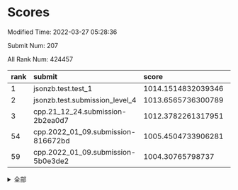 # Scores

Modified Time: 2022-03-27 05:28:36

Submit Num: 207

All Rank Num: 424457

| rank |               submit               |       score        |       sigma        | pk_num |
| :--- | :--------------------------------- | :----------------- | :----------------- | :----- |
| 1    | jsonzb.test.test_1                 | 1014.1514832039346 | 0.819037246733755  | 8201   |
| 2    | jsonzb.test.submission_level_4     | 1013.6565736300789 | 0.8162139577520721 | 8199   |
| 3    | cpp.21_12_24.submission-2b2ea0d7   | 1012.3782261317951 | 0.7854640215646593 | 8204   |
| 54   | cpp.2022_01_09.submission-816672bd | 1005.4504733906281 | 0.739166483579996  | 8203   |
| 59   | cpp.2022_01_09.submission-5b0e3de2 | 1004.30765798737   | 0.7149340192995043 | 8200   |


<details>
<summary>全部</summary>

| rank |                 submit                 |       score        |       sigma        | pk_num |
| :--- | :------------------------------------- | :----------------- | :----------------- | :----- |
| 1    | jsonzb.test.test_1                     | 1014.1514832039346 | 0.819037246733755  | 8201   |
| 2    | jsonzb.test.submission_level_4         | 1013.6565736300789 | 0.8162139577520721 | 8199   |
| 3    | cpp.21_12_24.submission-2b2ea0d7       | 1012.3782261317951 | 0.7854640215646593 | 8204   |
| 4    | gobigger.level_3.submission_level_3_2  | 1011.9118273523217 | 0.7952949151438962 | 8192   |
| 5    | gobigger.level_3.submission_level_3_32 | 1011.6706065502472 | 0.7648678554752275 | 8204   |
| 6    | gobigger.level_3.submission_level_3_21 | 1011.6584524640949 | 0.7785216766328072 | 8205   |
| 7    | gobigger.level_3.submission_level_3_30 | 1011.4478938606018 | 0.8014905477364099 | 8197   |
| 8    | gobigger.level_3.submission_level_3_25 | 1011.4145852613649 | 0.8015217532852176 | 8203   |
| 9    | gobigger.level_3.submission_level_3_48 | 1011.0858162445911 | 0.7665590291438115 | 8206   |
| 10   | gobigger.level_3.submission_level_3_8  | 1011.0242519182042 | 0.7975825326678934 | 8203   |
| 11   | gobigger.level_3.submission_level_3_26 | 1010.9949092089499 | 0.7731387714830628 | 8200   |
| 12   | gobigger.level_3.submission_level_3_13 | 1010.8808447177378 | 0.7509024467147237 | 8201   |
| 13   | gobigger.level_3.submission_level_3_11 | 1010.7327579080015 | 0.7454837893966095 | 8204   |
| 14   | gobigger.level_3.submission_level_3_19 | 1010.6848268774395 | 0.7496699599994985 | 8199   |
| 15   | gobigger.level_3.submission_level_3_31 | 1010.6435334939756 | 0.7796645897294272 | 8201   |
| 16   | gobigger.level_3.submission_level_3_33 | 1010.5158299235059 | 0.7890043532311686 | 8204   |
| 17   | gobigger.level_3.submission_level_3_1  | 1010.5038949571048 | 0.7693344475313817 | 8202   |
| 18   | gobigger.level_3.submission_level_3_6  | 1010.4966324790789 | 0.780203357823004  | 8202   |
| 19   | gobigger.level_3.submission_level_3_15 | 1010.4511892406207 | 0.7739020565067455 | 8204   |
| 20   | gobigger.level_3.submission_level_3_35 | 1010.3866145652719 | 0.7653115919495941 | 8204   |
| 21   | gobigger.level_3.submission_level_3_43 | 1010.3306485055873 | 0.7474282318551603 | 8204   |
| 22   | gobigger.level_3.submission_level_3_0  | 1010.3236717686228 | 0.7602618077243155 | 8200   |
| 23   | gobigger.level_3.submission_level_3_39 | 1010.3157239133458 | 0.7646503471901175 | 8203   |
| 24   | gobigger.level_3.submission_level_3_4  | 1010.2921309478884 | 0.7579893042666153 | 8201   |
| 25   | gobigger.level_3.submission_level_3_27 | 1010.268621601815  | 0.7532854440257329 | 8205   |
| 26   | gobigger.level_3.submission_level_3_10 | 1010.2506804103909 | 0.7554128226665764 | 8202   |
| 27   | gobigger.level_3.submission_level_3_44 | 1010.0752148998931 | 0.7516815865750496 | 8204   |
| 28   | gobigger.level_3.submission_level_3_29 | 1010.054107170763  | 0.7577683234443405 | 8204   |
| 29   | gobigger.level_3.submission_level_3_7  | 1009.8938791765471 | 0.7513330021132313 | 8209   |
| 30   | gobigger.level_3.submission_level_3_46 | 1009.8573958879721 | 0.7485998380503864 | 8200   |
| 31   | gobigger.level_3.submission_level_3_37 | 1009.8520877704035 | 0.7530156511508185 | 8211   |
| 32   | gobigger.level_3.submission_level_3_36 | 1009.8372534554062 | 0.7409158752831206 | 8202   |
| 33   | gobigger.level_3.submission_level_3_45 | 1009.8153741713246 | 0.757385552059978  | 8199   |
| 34   | gobigger.level_3.submission_level_3_16 | 1009.7615220483217 | 0.7742784411324388 | 8199   |
| 35   | gobigger.level_3.submission_level_3_12 | 1009.6486471907077 | 0.7478409730312302 | 8205   |
| 36   | gobigger.level_3.submission_level_3_24 | 1009.5757092960614 | 0.7631257859566482 | 8202   |
| 37   | gobigger.level_3.submission_level_3_17 | 1009.5723903637004 | 0.7420921687580486 | 8203   |
| 38   | gobigger.level_3.submission_level_3_18 | 1009.5188505986547 | 0.7512243819749068 | 8200   |
| 39   | gobigger.level_3.submission_level_3_38 | 1009.4593100398896 | 0.7621131234893179 | 8206   |
| 40   | gobigger.level_3.submission_level_3_40 | 1009.4096394355656 | 0.7661203121301635 | 8201   |
| 41   | gobigger.level_3.submission_level_3_9  | 1009.3104911526157 | 0.7462907048290038 | 8199   |
| 42   | gobigger.level_3.submission_level_3_5  | 1009.2474217995008 | 0.7374717660520803 | 8205   |
| 43   | gobigger.level_3.submission_level_3_3  | 1009.2420227806094 | 0.7682256193159775 | 8207   |
| 44   | gobigger.level_3.submission_level_3_14 | 1009.0632284912576 | 0.7522618385568246 | 8202   |
| 45   | gobigger.level_3.submission_level_3_47 | 1009.0397746867342 | 0.7521300974570023 | 8205   |
| 46   | gobigger.level_3.submission_level_3_23 | 1009.034543564881  | 0.7489399467269721 | 8203   |
| 47   | gobigger.level_3.submission_level_3_41 | 1008.9406131594396 | 0.744727665603902  | 8207   |
| 48   | gobigger.level_3.submission_level_3_49 | 1008.9114351623763 | 0.7693141278910809 | 8204   |
| 49   | gobigger.level_3.submission_level_3_34 | 1008.8995080228727 | 0.7350827794215472 | 8203   |
| 50   | gobigger.level_3.submission_level_3_20 | 1008.8819519764036 | 0.7411301682813827 | 8204   |
| 51   | gobigger.level_3.submission_level_3_42 | 1008.6491647164978 | 0.7642477475668773 | 8202   |
| 52   | gobigger.level_3.submission_level_3_22 | 1008.2685719059299 | 0.7499174619499541 | 8201   |
| 53   | gobigger.level_3.submission_level_3_28 | 1007.7083598886429 | 0.739654174944874  | 8203   |
| 54   | cpp.2022_01_09.submission-816672bd     | 1005.4504733906281 | 0.739166483579996  | 8203   |
| 55   | gobigger.level_1.submission_level_1_19 | 1005.328108365129  | 0.7247475526280198 | 8199   |
| 56   | gobigger.level_1.submission_level_1_7  | 1005.1300719276321 | 0.7118851249399836 | 8202   |
| 57   | gobigger.level_1.submission_level_1_28 | 1005.069352512081  | 0.7265552449897386 | 8202   |
| 58   | gobigger.level_1.submission_level_1_37 | 1004.4148761750209 | 0.7165905995694215 | 8200   |
| 59   | cpp.2022_01_09.submission-5b0e3de2     | 1004.30765798737   | 0.7149340192995043 | 8200   |
| 60   | gobigger.level_1.submission_level_1_41 | 1004.1877249088086 | 0.7171569181195311 | 8206   |
| 61   | gobigger.level_1.submission_level_1_35 | 1003.9366446647625 | 0.723326726268669  | 8198   |
| 62   | gobigger.level_1.submission_level_1_8  | 1003.8612412687428 | 0.7290811851979323 | 8203   |
| 63   | gobigger.level_1.submission_level_1_14 | 1003.8300126040506 | 0.715452616452124  | 8203   |
| 64   | gobigger.level_1.submission_level_1_3  | 1003.8293579610054 | 0.720575011184267  | 8199   |
| 65   | gobigger.level_1.submission_level_1_1  | 1003.816616877583  | 0.7088844923967932 | 8200   |
| 66   | gobigger.level_1.submission_level_1_9  | 1003.792062832893  | 0.7096033065517585 | 8204   |
| 67   | gobigger.level_1.submission_level_1_24 | 1003.7357315798857 | 0.709180722369865  | 8203   |
| 68   | gobigger.level_1.submission_level_1_27 | 1003.6915879164318 | 0.7119767060958145 | 8205   |
| 69   | gobigger.level_1.submission_level_1_15 | 1003.6641760326398 | 0.7174505713847719 | 8204   |
| 70   | gobigger.level_1.submission_level_1_34 | 1003.5222189106659 | 0.7266190239319102 | 8206   |
| 71   | gobigger.level_1.submission_level_1_32 | 1003.506137761391  | 0.7200675020438527 | 8203   |
| 72   | gobigger.level_1.submission_level_1_5  | 1003.4923240066825 | 0.7291400436817752 | 8199   |
| 73   | gobigger.level_1.submission_level_1_26 | 1003.4885045820495 | 0.7079393901800005 | 8198   |
| 74   | gobigger.level_1.submission_level_1_21 | 1003.4851489025957 | 0.7125111931968565 | 8205   |
| 75   | gobigger.level_1.submission_level_1_46 | 1003.4812981591186 | 0.7206451121074109 | 8197   |
| 76   | gobigger.level_1.submission_level_1_33 | 1003.4749150263549 | 0.7235490803645217 | 8201   |
| 77   | gobigger.level_1.submission_level_1_48 | 1003.3570998225304 | 0.7132109587767171 | 8203   |
| 78   | gobigger.level_1.submission_level_1_44 | 1003.3495405883882 | 0.7139253131664736 | 8205   |
| 79   | gobigger.level_1.submission_level_1_38 | 1003.328706094602  | 0.7022961214439661 | 8203   |
| 80   | gobigger.level_1.submission_level_1_22 | 1003.326313771949  | 0.7086647135105284 | 8201   |
| 81   | gobigger.level_1.submission_level_1_18 | 1003.2850628562971 | 0.7222360593205155 | 8202   |
| 82   | gobigger.level_1.submission_level_1_10 | 1003.2355813657465 | 0.711373631625066  | 8202   |
| 83   | gobigger.level_1.submission_level_1_29 | 1003.1855209769961 | 0.7034095035880233 | 8206   |
| 84   | gobigger.level_1.submission_level_1_30 | 1003.1524774184962 | 0.7294544446289466 | 8203   |
| 85   | gobigger.level_1.submission_level_1_6  | 1003.1514622474682 | 0.7127045400727458 | 8200   |
| 86   | gobigger.level_1.submission_level_1_47 | 1003.1160571744325 | 0.7057312015798518 | 8202   |
| 87   | gobigger.level_1.submission_level_1_0  | 1003.071990341153  | 0.7046119251769107 | 8199   |
| 88   | gobigger.level_1.submission_level_1_36 | 1003.0533676752041 | 0.7169186416292811 | 8202   |
| 89   | gobigger.level_1.submission_level_1_4  | 1003.0030621411215 | 0.7155916905604878 | 8203   |
| 90   | gobigger.level_1.submission_level_1_45 | 1002.9990987673733 | 0.7246554725580114 | 8206   |
| 91   | gobigger.level_1.submission_level_1_49 | 1002.9892012187138 | 0.7220882928577554 | 8201   |
| 92   | gobigger.level_1.submission_level_1_20 | 1002.9477592951937 | 0.7150409549779279 | 8201   |
| 93   | gobigger.level_1.submission_level_1_13 | 1002.8871964432738 | 0.7095836992187018 | 8204   |
| 94   | gobigger.level_1.submission_level_1_42 | 1002.881965672242  | 0.7147547385025211 | 8200   |
| 95   | gobigger.level_1.submission_level_1_31 | 1002.7110763115166 | 0.72211286748999   | 8203   |
| 96   | gobigger.level_1.submission_level_1_40 | 1002.5637122242136 | 0.7126242124094251 | 8205   |
| 97   | gobigger.level_1.submission_level_1_25 | 1002.5548783915783 | 0.7167573898608804 | 8205   |
| 98   | gobigger.level_1.submission_level_1_2  | 1002.4820329927397 | 0.7190563544739369 | 8201   |
| 99   | gobigger.level_1.submission_level_1_43 | 1002.4772129066697 | 0.7186610527641495 | 8198   |
| 100  | gobigger.level_1.submission_level_1_12 | 1002.4599910347348 | 0.7098650830363278 | 8203   |
| 101  | gobigger.level_1.submission_level_1_11 | 1002.3957993193115 | 0.7195818655693589 | 8204   |
| 102  | gobigger.level_1.submission_level_1_39 | 1002.2898386328474 | 0.7027174208972238 | 8188   |
| 103  | gobigger.level_1.submission_level_1_23 | 1002.177109267746  | 0.7099989188204319 | 8204   |
| 104  | gobigger.level_1.submission_level_1_16 | 1001.8122048877091 | 0.7244900443825351 | 8203   |
| 105  | gobigger.level_1.submission_level_1_17 | 1001.7625722322089 | 0.7156933366215427 | 8202   |
| 106  | gobigger.random.submission_random_48   | 997.1691811295511  | 0.7067309967977182 | 8205   |
| 107  | gobigger.random.submission_random_20   | 996.9677762267169  | 0.7112516536287778 | 8196   |
| 108  | gobigger.random.submission_random_11   | 996.7558180062464  | 0.7038688659559988 | 8195   |
| 109  | gobigger.random.submission_random_19   | 996.6423473658706  | 0.694364017140812  | 8200   |
| 110  | gobigger.random.submission_random_29   | 996.6280414440282  | 0.7068981521176468 | 8199   |
| 111  | gobigger.random.submission_random_18   | 996.6202134642456  | 0.722402955066923  | 8206   |
| 112  | gobigger.random.submission_random_45   | 996.5897084012348  | 0.7080367558756709 | 8198   |
| 113  | gobigger.random.submission_random_27   | 996.5424010788265  | 0.7086336282334814 | 8203   |
| 114  | gobigger.random.submission_random_26   | 996.5208659231054  | 0.7038032415904064 | 8205   |
| 115  | gobigger.random.submission_random_28   | 996.484109047902   | 0.7129243416611164 | 8200   |
| 116  | gobigger.random.submission_random_5    | 996.4275989691588  | 0.7028867525212754 | 8198   |
| 117  | gobigger.random.submission_random_15   | 996.4154889851629  | 0.6994680621625688 | 8202   |
| 118  | gobigger.random.submission_random_21   | 996.4153382346773  | 0.7178087082848654 | 8203   |
| 119  | gobigger.random.submission_random_16   | 996.4100508979396  | 0.7035843136633801 | 8202   |
| 120  | gobigger.random.submission_random_40   | 996.2890745099645  | 0.7016330320848071 | 8199   |
| 121  | gobigger.random.submission_random_44   | 996.2782755802181  | 0.7105350342073948 | 8200   |
| 122  | gobigger.random.submission_random_17   | 996.2704375903887  | 0.7217668668390108 | 8203   |
| 123  | gobigger.random.submission_random_24   | 996.2311790786823  | 0.7022255068808362 | 8198   |
| 124  | gobigger.random.submission_random_10   | 996.1692948879324  | 0.7111373365477829 | 8202   |
| 125  | gobigger.random.submission_random_2    | 996.1671970796508  | 0.7106339968586451 | 8203   |
| 126  | gobigger.random.submission_random_8    | 996.147739314352   | 0.7063688270876439 | 8200   |
| 127  | gobigger.random.submission_random_47   | 996.1418639063331  | 0.6997514526004687 | 8198   |
| 128  | gobigger.random.submission_random_7    | 996.07642676831    | 0.7190381326767309 | 8199   |
| 129  | gobigger.random.submission_random_37   | 996.047503591733   | 0.7102370745596117 | 8207   |
| 130  | gobigger.random.submission_random_30   | 996.039506236765   | 0.7168153753661477 | 8205   |
| 131  | gobigger.random.submission_random_38   | 996.0153838293509  | 0.7181262161581263 | 8203   |
| 132  | gobigger.random.submission_random_14   | 996.0134311224382  | 0.7131498078802819 | 8208   |
| 133  | gobigger.random.submission_random_33   | 996.0126726273868  | 0.704710489475144  | 8202   |
| 134  | gobigger.random.submission_random_35   | 996.0086229558846  | 0.7003327966822116 | 8201   |
| 135  | gobigger.random.submission_random_13   | 995.9720467232079  | 0.7127267663874551 | 8204   |
| 136  | gobigger.random.submission_random_41   | 995.8665796762214  | 0.7154593768392048 | 8205   |
| 137  | gobigger.random.submission_random_43   | 995.7838502952305  | 0.7303624453464987 | 8199   |
| 138  | gobigger.random.submission_random_42   | 995.7712096779601  | 0.6992471751871304 | 8197   |
| 139  | gobigger.random.submission_random_12   | 995.7242034049303  | 0.715799031786903  | 8198   |
| 140  | gobigger.random.submission_random_49   | 995.657529108834   | 0.7198845603933525 | 8206   |
| 141  | gobigger.random.submission_random_25   | 995.5356978128016  | 0.7247139825458258 | 8206   |
| 142  | gobigger.random.submission_random_32   | 995.4753701835979  | 0.720193575987375  | 8205   |
| 143  | gobigger.random.submission_random_34   | 995.460810936121   | 0.7382373109094491 | 8201   |
| 144  | gobigger.random.submission_random_36   | 995.4370593173741  | 0.7069017258468979 | 8202   |
| 145  | gobigger.random.submission_random_22   | 995.318240908568   | 0.7148939310743155 | 8200   |
| 146  | gobigger.random.submission_random_6    | 995.2980102356598  | 0.7194892753417103 | 8207   |
| 147  | gobigger.random.submission_random_9    | 995.1945109227074  | 0.7095117117500908 | 8201   |
| 148  | gobigger.random.submission_random_31   | 995.1689706034267  | 0.701969560340725  | 8202   |
| 149  | gobigger.random.submission_random_4    | 994.9255757407356  | 0.7168424799904358 | 8205   |
| 150  | gobigger.random.submission_random_23   | 994.8138806242669  | 0.7101663034210537 | 8201   |
| 151  | gobigger.random.submission_random_46   | 994.7111574327257  | 0.7062274229044653 | 8200   |
| 152  | gobigger.random.submission_random_0    | 994.681098618743   | 0.722801269971923  | 8202   |
| 153  | gobigger.random.submission_random_1    | 994.6073593559147  | 0.7194719420771326 | 8198   |
| 154  | gobigger.random.submission_random_3    | 994.3957347754905  | 0.7260902675766079 | 8200   |
| 155  | gobigger.level_2.submission_level_2_41 | 994.2752637186338  | 0.730931507721736  | 8197   |
| 156  | gobigger.random.submission_random_39   | 994.2290862898956  | 0.7325019879994215 | 8204   |
| 157  | gobigger.level_2.submission_level_2_47 | 993.9000709350445  | 0.7410520921851685 | 8203   |
| 158  | gobigger.level_2.submission_level_2_18 | 993.8791165656315  | 0.7470532782433259 | 8196   |
| 159  | gobigger.level_2.submission_level_2_4  | 993.4315647867188  | 0.7408127398074358 | 8205   |
| 160  | gobigger.level_2.submission_level_2_23 | 993.2880869208209  | 0.7278142187780081 | 8201   |
| 161  | gobigger.level_2.submission_level_2_15 | 993.286732803903   | 0.7293812932831178 | 8201   |
| 162  | gobigger.level_2.submission_level_2_27 | 993.2653939194421  | 0.7348242007268679 | 8199   |
| 163  | gobigger.level_2.submission_level_2_1  | 993.1377002889218  | 0.7473342229121874 | 8205   |
| 164  | gobigger.level_2.submission_level_2_45 | 993.1090577305719  | 0.7573344870454721 | 8202   |
| 165  | gobigger.level_2.submission_level_2_12 | 993.0715061419273  | 0.749730439450082  | 8200   |
| 166  | gobigger.level_2.submission_level_2_33 | 993.0614232027153  | 0.7418669324654956 | 8201   |
| 167  | gobigger.level_2.submission_level_2_43 | 993.0352733442032  | 0.7327696751242208 | 8205   |
| 168  | gobigger.level_2.submission_level_2_26 | 992.9896906775961  | 0.7417090752004685 | 8205   |
| 169  | gobigger.level_2.submission_level_2_38 | 992.7848000781627  | 0.7235501881086669 | 8202   |
| 170  | gobigger.level_2.submission_level_2_32 | 992.7741448766582  | 0.7407486410641937 | 8200   |
| 171  | gobigger.level_2.submission_level_2_17 | 992.7057972181232  | 0.738388610093801  | 8200   |
| 172  | gobigger.level_2.submission_level_2_49 | 992.7001613002511  | 0.7242610514227373 | 8202   |
| 173  | gobigger.level_2.submission_level_2_37 | 992.4899535860626  | 0.7474446462832943 | 8197   |
| 174  | gobigger.level_2.submission_level_2_19 | 992.4875544536878  | 0.7390768747690166 | 8200   |
| 175  | gobigger.level_2.submission_level_2_20 | 992.3728489853714  | 0.7584709884438914 | 8201   |
| 176  | gobigger.level_2.submission_level_2_30 | 992.3098774086051  | 0.7378740892859307 | 8208   |
| 177  | gobigger.level_2.submission_level_2_9  | 992.2637489053863  | 0.7442898336837611 | 8200   |
| 178  | gobigger.level_2.submission_level_2_25 | 992.2604545483064  | 0.7397092910653812 | 8206   |
| 179  | gobigger.level_2.submission_level_2_22 | 992.2119265514867  | 0.7434622717084679 | 8208   |
| 180  | gobigger.level_2.submission_level_2_31 | 992.0881127798434  | 0.7459106522607263 | 8199   |
| 181  | gobigger.level_2.submission_level_2_40 | 991.951908205437   | 0.7576818333539598 | 8203   |
| 182  | gobigger.level_2.submission_level_2_13 | 991.945949059928   | 0.7516825576851209 | 8202   |
| 183  | gobigger.level_2.submission_level_2_8  | 991.9339168242926  | 0.7549882046750455 | 8200   |
| 184  | gobigger.level_2.submission_level_2_6  | 991.9031131103272  | 0.7402644716749536 | 8206   |
| 185  | gobigger.level_2.submission_level_2_36 | 991.8471010490558  | 0.7379316681822405 | 8203   |
| 186  | gobigger.level_2.submission_level_2_28 | 991.8409895834785  | 0.7488446729137573 | 8199   |
| 187  | gobigger.level_2.submission_level_2_0  | 991.8152194179536  | 0.7383384332059058 | 8201   |
| 188  | gobigger.level_2.submission_level_2_16 | 991.739022137403   | 0.7433542966295604 | 8209   |
| 189  | gobigger.level_2.submission_level_2_3  | 991.7312306961712  | 0.7605036574318637 | 8200   |
| 190  | gobigger.level_2.submission_level_2_10 | 991.7294096885117  | 0.7477702051582381 | 8203   |
| 191  | gobigger.level_2.submission_level_2_44 | 991.6896885115793  | 0.7404859050885533 | 8204   |
| 192  | gobigger.level_2.submission_level_2_29 | 991.6520222834881  | 0.7529354103846064 | 8202   |
| 193  | gobigger.level_2.submission_level_2_24 | 991.6181886005288  | 0.7687011549933291 | 8206   |
| 194  | gobigger.level_2.submission_level_2_34 | 991.5553161321924  | 0.7701850375500625 | 8199   |
| 195  | gobigger.level_2.submission_level_2_46 | 991.5506410368841  | 0.7636539025595498 | 8197   |
| 196  | gobigger.level_2.submission_level_2_14 | 991.4906383933601  | 0.7604345981283851 | 8199   |
| 197  | gobigger.level_2.submission_level_2_48 | 991.4313976096478  | 0.7462372908065847 | 8195   |
| 198  | gobigger.level_2.submission_level_2_5  | 991.4126941411199  | 0.7662767743305567 | 8201   |
| 199  | gobigger.level_2.submission_level_2_7  | 991.3296173893011  | 0.7593941411944085 | 8207   |
| 200  | gobigger.level_2.submission_level_2_42 | 991.261201392693   | 0.7528556542079353 | 8202   |
| 201  | gobigger.level_2.submission_level_2_2  | 991.2420814116435  | 0.7548923177537835 | 8207   |
| 202  | gobigger.level_2.submission_level_2_35 | 991.0877166445038  | 0.7541826541771032 | 8199   |
| 203  | gobigger.level_2.submission_level_2_39 | 990.9723350409815  | 0.7698158276935044 | 8204   |
| 204  | gobigger.level_2.submission_level_2_21 | 990.7450156675416  | 0.783273918555875  | 8203   |
| 205  | gobigger.level_2.submission_level_2_11 | 990.5357142656619  | 0.7508644635495908 | 8207   |
| 206  | gobigger.none.submission_none_0        | 977.4329865736293  | 1.3002772587407436 | 8202   |
| 207  | gobigger.none.submission_none_1        | 976.571258963218   | 1.4563382468069923 | 8206   |

</details>